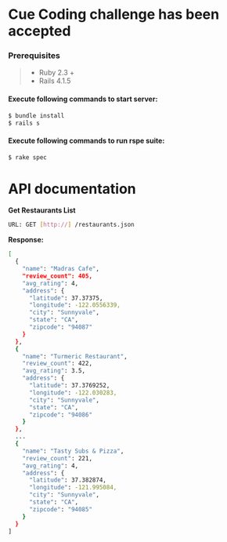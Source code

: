 # Cue Coding challenge has been accepted

### Prerequisites
> - Ruby 2.3 +
> - Rails 4.1.5

#### **Execute following commands to start server:**

```sh
$ bundle install
$ rails s
```

#### **Execute following commands to run rspe suite:**
```sh
$ rake spec
```

# API documentation
**Get Restaurants List**
```sh
URL: GET [http://] /restaurants.json 
```
**Response:**
```sh
[
  {
    "name": "Madras Cafe",
    "review_count": 405,
    "avg_rating": 4,
    "address": {
      "latitude": 37.37375,
      "longitude": -122.0556339,
      "city": "Sunnyvale",
      "state": "CA",
      "zipcode": "94087"
    }
  },
  {
    "name": "Turmeric Restaurant",
    "review_count": 422,
    "avg_rating": 3.5,
    "address": {
      "latitude": 37.3769252,
      "longitude": -122.030283,
      "city": "Sunnyvale",
      "state": "CA",
      "zipcode": "94086"
    }
  },
  ...
  {
    "name": "Tasty Subs & Pizza",
    "review_count": 221,
    "avg_rating": 4,
    "address": {
      "latitude": 37.382874,
      "longitude": -121.995084,
      "city": "Sunnyvale",
      "state": "CA",
      "zipcode": "94085"
    }
  }
]  
```